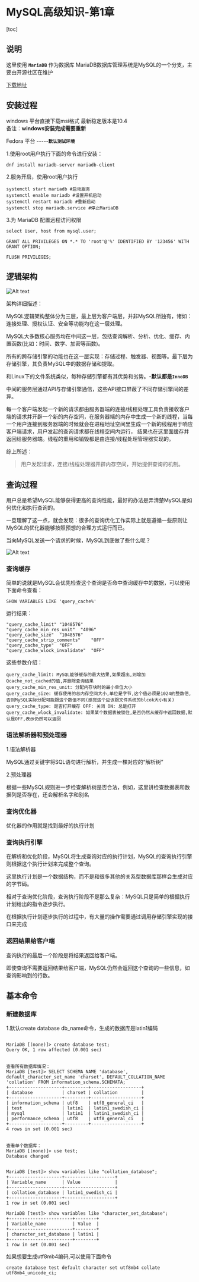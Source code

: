 # MySQL高级知识-第1章

[toc]

## 说明

这里使用 **`MariaDB`** 作为数据库
 MariaDB数据库管理系统是MySQL的一个分支，主要由开源社区在维护

[下载地址](https://downloads.mariadb.org/)


## 安装过程
windows 平台直接下载msi格式 最新稳定版本是10.4  
备注：**windows安装完成需要重新**

Fedora 平台 -----**`默认测试环境`**

1.使用root用户执行下面的命令进行安装：
```
dnf install mariadb-server mariadb-client
```

2.服务开启，使用root用户执行
```
systemctl start mariadb #启动服务
systemctl enable mariadb #设置开机启动
systemctl restart mariadb #重新启动
systemctl stop mariadb.service #停止MariaDB
```

3.为 MariaDB 配置远程访问权限
```
select User, host from mysql.user;

GRANT ALL PRIVILEGES ON *.* TO 'root'@'%' IDENTIFIED BY '123456' WITH GRANT OPTION;

FLUSH PRIVILEGES;
```


## 逻辑架构

![Alt text](https://raw.githubusercontent.com/Syncma/Figurebed/master/img/逻辑架构.png)


架构详细描述：

MySQL逻辑架构整体分为三层，最上层为客户端层，并非MySQL所独有，诸如：连接处理、授权认证、安全等功能均在这一层处理。

MySQL大多数核心服务均在中间这一层，包括查询解析、分析、优化、缓存、内置函数(比如：时间、数学、加密等函数)。

所有的跨存储引擎的功能也在这一层实现：存储过程、触发器、视图等。最下层为存储引擎，其负责MySQL中的数据存储和提取。

和Linux下的文件系统类似，每种存储引擎都有其优势和劣势。**-默认都是`InnoDB`**

中间的服务层通过API与存储引擎通信，这些API接口屏蔽了不同存储引擎间的差异。

每一个客户端发起一个新的请求都由服务器端的连接/线程处理工具负责接收客户端的请求并开辟一个新的内存空间，在服务器端的内存中生成一个新的线程，当每一个用户连接到服务器端的时候就会在进程地址空间里生成一个新的线程用于响应客户端请求，用户发起的查询请求都在线程空间内运行， 结果也在这里面缓存并返回给服务器端。线程的重用和销毁都是由连接/线程处理管理器实现的。

综上所述：

> 用户发起请求，连接/线程处理器开辟内存空间，开始提供查询的机制。


## 查询过程
用户总是希望MySQL能够获得更高的查询性能，最好的办法是弄清楚MySQL是如何优化和执行查询的。

一旦理解了这一点，就会发现：很多的查询优化工作实际上就是遵循一些原则让MySQL的优化器能够按照预想的合理方式运行而已。

当向MySQL发送一个请求的时候，MySQL到底做了些什么呢？

![Alt text](https://raw.githubusercontent.com/Syncma/Figurebed/master/img/查询过程.png)


### 查询缓存
简单的说就是MySQL会优先检查这个查询是否命中查询缓存中的数据，可以使用下面命令查看：

```
SHOW VARIABLES LIKE 'query_cache%'
```

运行结果：
```
"query_cache_limit"	"1048576"
"query_cache_min_res_unit"	"4096"
"query_cache_size"	"1048576"
"query_cache_strip_comments"	"OFF"
"query_cache_type"	"OFF"
"query_cache_wlock_invalidate"	"OFF"
```

这些参数介绍：
```
query_cache_limit: MySQL能够缓存的最大结果,如果超出,则增加 Qcache_not_cached的值,并删除查询结果
query_cache_min_res_unit: 分配内存块时的最小单位大小
query_cache_size: 缓存使用的总内存空间大小,单位是字节,这个值必须是1024的整数倍,否则MySQL实际分配可能跟这个数值不同(感觉这个应该跟文件系统的blcok大小有关)
query_cache_type: 是否打开缓存 OFF: 关闭 ON: 总是打开
query_cache_wlock_invalidate: 如果某个数据表被锁住,是否仍然从缓存中返回数据,默认是OFF,表示仍然可以返回
```


### 语法解析器和预处理器

1.语法解析器 

MySQL通过关键字将SQL语句进行解析，并生成一棵对应的“解析树”

2.预处理器

根据一些MySQL规则进一步检查解析树是否合法，例如，这里讲检查数据表和数据列是否存在，还会解析名字和别名


### 查询优化器

优化器的作用就是找到最好的执行计划


### 查询执行引擎

在解析和优化阶段，MySQL将生成查询对应的执行计划，MySQL的查询执行引擎则根据这个执行计划来完成整个查询。

这里执行计划是一个数据结构，而不是和很多其他的关系型数据库那样会生成对应的字节码。

相对于查询优化阶段，查询执行阶段不是那么复杂：MySQL只是简单的根据执行计划给出的指令逐步执行。

在根据执行计划逐步执行的过程中，有大量的操作需要通过调用存储引擎实现的接口来完成


### 返回结果给客户端

查询执行的最后一个阶段是将结果返回给客户端。

即使查询不需要返回结果给客户端，MySQL仍然会返回这个查询的一些信息，如查询影响到的行数。

## 基本命令


### 新建数据库

1.默认create database db_name命令，生成的数据库是latin1编码

```

MariaDB [(none)]> create database test;
Query OK, 1 row affected (0.001 sec)


查看所有数据库情况：
MariaDB [test]> SELECT SCHEMA_NAME 'database', default_character_set_name 'charset', DEFAULT_COLLATION_NAME 'collation' FROM information_schema.SCHEMATA;
+--------------------+---------+-------------------+
| database           | charset | collation         |
+--------------------+---------+-------------------+
| information_schema | utf8    | utf8_general_ci   |
| test               | latin1  | latin1_swedish_ci |
| mysql              | latin1  | latin1_swedish_ci |
| performance_schema | utf8    | utf8_general_ci   |
+--------------------+---------+-------------------+
4 rows in set (0.001 sec)


查看单个数据库：
MariaDB [(none)]> use test;
Database changed


MariaDB [test]> show variables like "collation_database";
+--------------------+-------------------+
| Variable_name      | Value             |
+--------------------+-------------------+
| collation_database | latin1_swedish_ci |
+--------------------+-------------------+
1 row in set (0.001 sec)

MariaDB [test]> show variables like "character_set_database";
+------------------------+--------+
| Variable_name          | Value  |
+------------------------+--------+
| character_set_database | latin1 |
+------------------------+--------+
1 row in set (0.001 sec)

```

如果想要生成utf8mb4编码,可以使用下面命令

```
create database test default character set utf8mb4 collate utf8mb4_unicode_ci;
```



